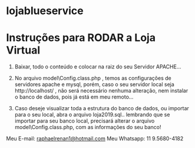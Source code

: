 # lojablueservice

# Instruções para RODAR a Loja Virtual

1) Baixar, todo o conteúdo e colocar na raiz do seu Servidor APACHE...

2) No arquivo model\Config.class.php , temos as configurações de servidores apache e mysql, porém, caso o seu servidor local seja http://localhost/ , não será necessário nenhuma alteração, nem instalar o banco de dados, pois já está em meu remoto...

3) Caso deseje visualizar toda a estrutura do banco de dados, ou importar para o seu local, abra o arquivo loja2019.sql.. lembrando que se importar para seu banco local, precisará alterar o arquivo model\Config.class.php, com as informações do seu banco!

Meu E-mail: raphaelrenan1@hotmail.com
Meu Whatsapp: 11 9.5680-4182
